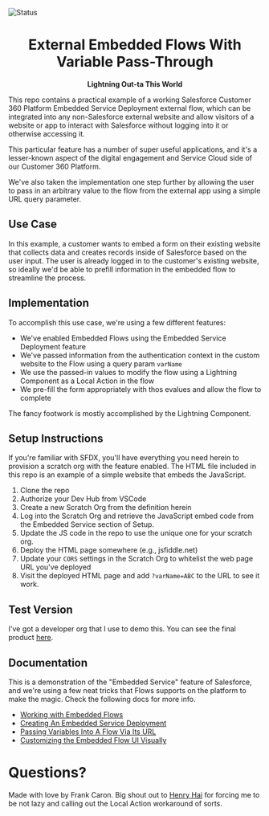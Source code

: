 ![Status](https://img.shields.io/badge/status-Beta-yellowgreen)

<h1 align="center">External Embedded Flows With Variable Pass-Through</h1>
<p align="center"><strong>Lightning Out-ta This World</strong></p>

This repo contains a practical example of a working Salesforce Customer 360 Platform Embedded Service Deployment external flow, which can be integrated into any non-Salesforce external website and allow visitors of a website or app to interact with Salesforce without logging into it or otherwise accessing it.

This particular feature has a number of super useful applications, and it's a lesser-known aspect of the digital engagement and Service Cloud side of our Customer 360 Platform.

We've also taken the implementation one step further by allowing the user to pass in an arbitrary value to the flow from the external app using a simple URL query parameter.

## Use Case

In this example, a customer wants to embed a form on their existing website that collects data and creates records inside of Salesforce based on the user input. The user is already logged in to the customer's existing website, so ideally we'd be able to prefill information in the embedded flow to streamline the process.

## Implementation

To accomplish this use case, we're using a few different features:

- We've enabled Embedded Flows using the Embedded Service Deployment feature
- We've passed information from the authentication context in the custom website to the Flow using a query param `varName`
- We use the passed-in values to modify the flow using a Lightning Component as a Local Action in the flow
- We pre-fill the form appropriately with thos evalues and allow the flow to complete

The fancy footwork is mostly accomplished by the Lightning Component.

## Setup Instructions

If you're familiar with SFDX, you'll have everything you need herein to provision a scratch org with the feature enabled. The HTML file included in this repo is an example of a simple website that embeds the JavaScript.

1. Clone the repo
2. Authorize your Dev Hub from VSCode
3. Create a new Scratch Org from the definition herein
4. Log into the Scratch Org and retrieve the JavaScript embed code from the Embedded Service section of Setup.
5. Update the JS code in the repo to use the unique one for your scratch org.
6. Deploy the HTML page somewhere (e.g., jsfiddle.net)
7. Update your `CORS` settings in the Scratch Org to whitelist the web page URL you've deployed
8. Visit the deployed HTML page and add `?varName=ABC` to the URL to see it work.

## Test Version
I've got a developer org that I use to demo this. You can see the final product [here](https://fc-sfdc-public-assets.s3.us-east-2.amazonaws.com/test.html?varName=Frank).

## Documentation

This is a demonstration of the "Embedded Service" feature of Salesforce, and we're using a few neat tricks that Flows supports on the platform to make the magic. Check the following docs for more info.

* [Working with Embedded Flows](https://help.salesforce.com/articleView?id=embedded_flows_setup.htm)
* [Creating An Embedded Service Deployment](https://help.salesforce.com/articleView?id=snapins_create_deployment.htm&type=5)
* [Passing Variables Into A Flow Via Its URL](https://help.salesforce.com/articleView?id=flow_distribute_internal_url_variable.htm&r=https%3A%2F%2Fwww.google.com%2F&type=5)
* [Customizing the Embedded Flow UI Visually](https://help.salesforce.com/articleView?id=snapins_chat_customize_code.htm&type=5)

# Questions?

Made with love by Frank Caron. Big shout out to [Henry Hai](https://github.com/hhai) for forcing me to be not lazy and calling out the Local Action workaround of sorts.
